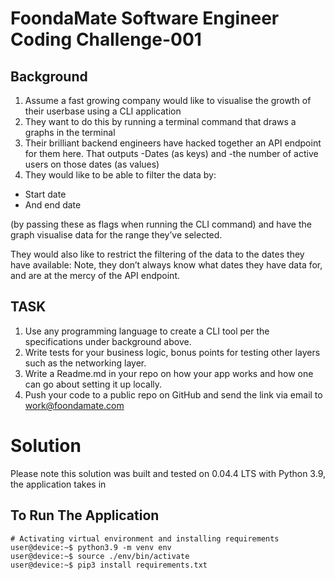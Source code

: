 # FoondaMate Software Engineer Coding Challenge-001

## Background

1. Assume a fast growing company would like to visualise the growth of their userbase using a CLI application
2. They want to do this by running a terminal command that draws a graphs in the terminal
3. Their brilliant backend engineers have hacked together an API endpoint for them here. That outputs
-Dates (as keys) and
-the number of active users on those dates (as values)
4. They would like to be able to filter the data by:
- Start date
- And end date

(by passing these as flags when running the CLI command) and have the graph visualise data for the range they’ve selected.


They would also like to restrict the filtering of the data to the dates they have available:
Note, they don’t always know what dates they have data for, and are at the mercy of the API endpoint.


## TASK


1. Use any programming language to create a CLI tool per the specifications under background above.
2. Write tests for your business logic, bonus points for testing other layers such as the networking layer.
3. Write a Readme.md in your repo on how your app works and how one can go about setting it up locally.
4. Push your code to a public repo on GitHub and send the link via email to work@foondamate.com

# Solution
Please note this solution was built and tested on 0.04.4 LTS with Python 3.9, the application takes in
## To Run The Application
```console
# Activating virtual environment and installing requirements
user@device:~$ python3.9 -m venv env
user@device:~$ source ./env/bin/activate
user@device:~$ pip3 install requirements.txt


```

